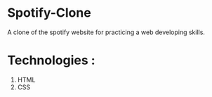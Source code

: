 # Spotify-Clone
A clone of the spotify website for practicing a web developing skills.
# Technologies :
1. HTML
2. CSS
